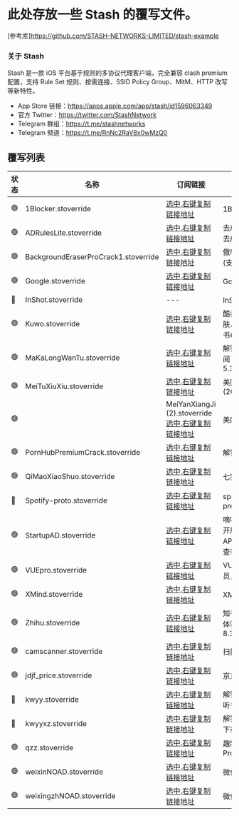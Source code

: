 # 此处存放一些 Stash 的覆写文件。
[参考库]https://github.com/STASH-NETWORKS-LIMITED/stash-example
### 关于 Stash
Stash 是一款 iOS 平台基于规则的多协议代理客户端，完全兼容 clash premium 配置，支持 Rule Set 规则、按需连接、SSID Policy Group、MitM、HTTP 改写等新特性。

* App Store 链接：https://apps.apple.com/app/stash/id1596063349
* 官方 Twitter：https://twitter.com/StashNetwork
* Telegram 群组：https://t.me/stashnetworks
* Telegram 频道：https://t.me/RnNc2RaV8x0wMzQ0


## 覆写列表
|状态|名称|订阅链接|介绍|
|---|---|---|---|
| 🟢 |1Blocker.stoverride|[选中,右键复制链接地址](https://raw.githubusercontent.com/aa75017730/clash/main/Script/1Blocker.stoverride)|1Blocker解锁|
| 🟢 |ADRulesLite.stoverride|[选中,右键复制链接地址](https://raw.githubusercontent.com/aa75017730/clash/main/Script/ADRulesLite.stoverride)|去广告规则，分流去广告|
| 🟢 |BackgroundEraserProCrack1.stoverride|[选中,右键复制链接地址](https://raw.githubusercontent.com/aa75017730/clash/main/Script/BackgroundEraserProCrack1.stoverride)|傲软抠图解锁会员(支持新版1.5.1)|
| 🟢 |Google.stoverride|[选中,右键复制链接地址](https://raw.githubusercontent.com/aa75017730/clash/main/Script/Google.stoverride)|Google CN 重定向|
| 🔴 |InShot.stoverride|---|InShot解锁订阅|
| 🟢 |Kuwo.stoverride|[选中,右键复制链接地址](https://raw.githubusercontent.com/aa75017730/clash/main/Script/Kuwo.stoverride)|酷我解锁VIP、换肤、无损下载及听书(部分失效)|
| 🟢 |MaKaLongWanTu.stoverride|[选中,右键复制链接地址](https://raw.githubusercontent.com/aa75017730/clash/main/Script/MaKaLongWanTu.stoverride)|解锁马卡龙玩图订阅 > 支持商店最新5.3.4(2022.01.24)|
| 🟢 |MeiTuXiuXiu.stoverride|[选中,右键复制链接地址](https://raw.githubusercontent.com/aa75017730/clash/main/Script/MeiTuXiuXiu.stoverride)|美图秀秀(2022.01.17)|
| 🟢 ||MeiYanXiangJi (2).stoverride[选中,右键复制链接地址](https://raw.githubusercontent.com/aa75017730/clash/main/Script/MeiYanXiangJi%20(2).stoverride)|美颜相机解锁紫钻|
| 🟢 |PornHubPremiumCrack.stoverride|[选中,右键复制链接地址](https://raw.githubusercontent.com/aa75017730/clash/main/Script/PornHubPremiumCrack.stoverride)|解锁网页PornHub|
| 🟢 |QiMaoXiaoShuo.stoverride|[选中,右键复制链接地址](https://raw.githubusercontent.com/aa75017730/clash/main/Script/QiMaoXiaoShuo.stoverride)|七猫小说VIP|
| 🔴 |Spotify-proto.stoverride|[选中,右键复制链接地址](https://raw.githubusercontent.com/aa75017730/clash/main/Script/Spotify-proto.stoverride)|spotify部分解锁premium|
| 🟢 |StartupAD.stoverride|[选中,右键复制链接地址](https://raw.githubusercontent.com/aa75017730/clash/main/Script/StartupAD.stoverride)|嘀嗒出行及京东APP开屏去广告，具体APP请直接进入链接查看|
| 🟢 |VUEpro.stoverride|[选中,右键复制链接地址](https://raw.githubusercontent.com/aa75017730/clash/main/Script/VUEpro.stoverride)|VUE 解锁PRO会员，享用专业功能|
| 🟢 |XMind.stoverride|[选中,右键复制链接地址](https://raw.githubusercontent.com/aa75017730/clash/main/Script/XMind.stoverride)|XMind解锁Pro|
| 🟢 |Zhihu.stoverride|[选中,右键复制链接地址](https://raw.githubusercontent.com/aa75017730/clash/main/Script/Zhihu.stoverride)|知乎去广告及阅读体验增强,适配知乎8.3.0(8020)|
| 🟢 |camscanner.stoverride|[选中,右键复制链接地址](https://raw.githubusercontent.com/aa75017730/clash/main/Script/camscanner.stoverride)|扫描全能王 pro|
| 🟢 |jdjf_price.stoverride|[选中,右键复制链接地址](https://raw.githubusercontent.com/aa75017730/clash/main/Script/jdjf_price.stoverride)|京东比价|
| 🔴 |kwyy.stoverride|[选中,右键复制链接地址](https://raw.githubusercontent.com/aa75017730/clash/main/Script/kwyy.stoverride)|解锁酷我音乐会员听书|
| 🔴 |kwyyxz.stoverride|[选中,右键复制链接地址](https://raw.githubusercontent.com/aa75017730/clash/main/Script/kwyyxz.stoverride)|解锁酷我音乐会员下载|
| 🟢 |qzz.stoverride|[选中,右键复制链接地址](https://raw.githubusercontent.com/aa75017730/clash/main/Script/qzz.stoverride)|趣制作2.1.1解锁Pro|
| 🟢 |weixinNOAD.stoverride|[选中,右键复制链接地址](https://raw.githubusercontent.com/aa75017730/clash/main/Script/weixinNOAD.stoverride)|微信去广告|
| 🟢 |weixingzhNOAD.stoverride|[选中,右键复制链接地址](https://raw.githubusercontent.com/aa75017730/clash/main/Script/weixingzhNOAD.stoverride)|微信公众号去广告|

